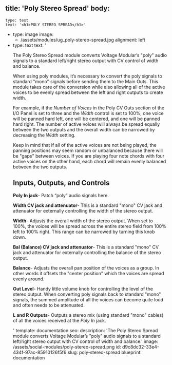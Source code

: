 title: 'Poly Stereo Spread'
body:
  -
    type: text
    text: '<h1>POLY STEREO SPREAD</h1>'
  -
    type: image
    image:
      - /assets/modules/ug_poly-stereo-spread.jpg
    alignment: left
  -
    type: text
    text: '<p>The Poly Stereo Spread module converts Voltage Modular’s "poly" audio signals to a standard left/right stereo output with CV control of width and balance.&nbsp;</p><p>When using poly modules, it’s necessary to convert the poly signals to standard "mono" signals before sending them to the Main Outs. This module takes care of the conversion while also allowing all of the active voices to be evenly spread between the left and right outputs to create width.</p><p>For example, if the <em>Number of Voices</em> in the Poly CV Outs section of the I/O Panel is set to three and the <em>Width</em> control is set to 100%, one voice will be panned hard left, one will be centered, and one will be panned hard right. The number of active voices will always be spread equally between the two outputs and the overall width can be narrowed by decreasing the <em>Width</em> setting.&nbsp;</p><p>Keep in mind that if all of the active voices are not being played, the panning positions may seem random or unbalanced because there will be "gaps" between voices. If you are playing four note chords with four active voices on the other hand, each chord will remain evenly balanced between the two outputs.&nbsp;</p><h2><strong>Inputs, Outputs, and Controls</strong></h2><p><strong>Poly In jack</strong>- Patch “poly” audio signals here.</p><p><strong>Width CV jack and attenuator</strong>- This is a standard "mono" CV jack and attenuator for externally controlling the width of the stereo output.</p><p><strong>Width</strong>- Adjusts the overall width of the stereo output. When set to 100%, the voices will be spread across the entire stereo field from 100% left to 100% right. This range can be narrowed by turning this knob down.</p><p><strong>Bal (Balance) CV jack and attenuator</strong>- This is a standard "mono" CV jack and attenuator for externally controlling the balance of the stereo output.</p><p><strong>Balance</strong>- Adjusts the overall pan position of the voices as a group. In other words it offsets the "center position" which the voices are spread evenly around.</p><p><strong>Out Level</strong>- Handy little volume knob for controlling the level of the stereo output. When converting poly signals back to standard "mono" signals, the summed amplitude of all the voices can become quite loud and often needs to be attenuated.<strong><br></strong></p><p><strong>L and R Outputs</strong>- Outputs a stereo mix (using standard "mono" cables) of all the voices received at the <em>Poly In</em> jack.&nbsp;<strong><br></strong></p>'
template: documentation
seo:
  description: 'The Poly Stereo Spread module converts Voltage Modular’s "poly" audio signals to a standard left/right stereo output with CV control of width and balance.'
  image: /assets/social-modules/poly-stereo-spread.png
id: d9c8dc32-33e4-434f-97ac-85910126f5f6
slug: poly-stereo-spread
blueprint: documentation
